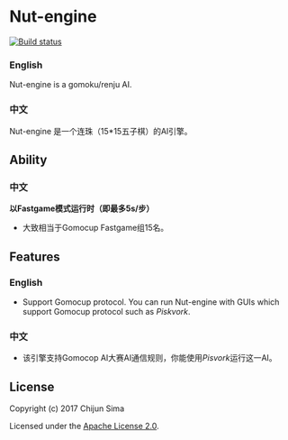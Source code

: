 # Nut-engine

[![Build status](https://ci.appveyor.com/api/projects/status/2k8pp7y52ghm90uc/branch/master)](https://ci.appveyor.com/project/NutshellySima/nut-engine/branch/master)

### English
Nut-engine is a gomoku/renju AI.

### 中文
Nut-engine 是一个连珠（15*15五子棋）的AI引擎。

## Ability

### 中文

**以Fastgame模式运行时（即最多5s/步）**
+ 大致相当于Gomocup Fastgame组15名。

## Features

### English
+ Support Gomocup protocol. You can run Nut-engine with GUIs which support Gomocup protocol such as *Piskvork*.

### 中文
+ 该引擎支持Gomocop AI大赛AI通信规则，你能使用*Pisvork*运行这一AI。

## License

Copyright (c) 2017 Chijun Sima

Licensed under the [Apache License 2.0](http://www.apache.org/licenses/).